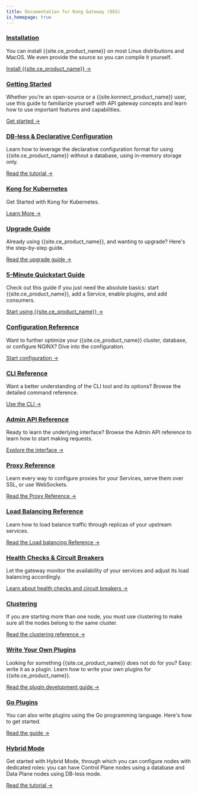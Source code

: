 ```yaml
---
title: Documentation for Kong Gateway (OSS)
is_homepage: true
---
```


<div class="docs-grid">
  <div class="docs-grid-block">
    <h3><a href="https://konghq.com/install/#kong-community">Installation</a></h3>
    <p>You can install {{site.ce_product_name}} on most Linux distributions and MacOS. We even provide the source so you can compile it yourself.</p>
    <a href="https://konghq.com/install/#kong-community">Install {{site.ce_product_name}} &rarr;</a>
  </div>

  <div class="docs-grid-block">
    <h3><a href="/gateway/latest/get-started/comprehensive/">Getting Started</a></h3>
    <p>Whether you’re an open-source or a {{site.konnect_product_name}}
    user, use this guide to familiarize yourself with API gateway concepts and
    learn how to use important features and capabilities.</p>
    <a href="/gateway/latest/get-started/comprehensive/">Get started &rarr;</a>
  </div>

  <div class="docs-grid-block">
    <h3><a href="/gateway-oss/{{page.kong_version}}/db-less-and-declarative-config">DB-less &amp; Declarative Configuration</a></h3>
    <p>Learn how to leverage the declarative configuration format for using {{site.ce_product_name}} without a database, using in-memory storage only.</p>
    <a href="/gateway-oss/{{page.kong_version}}/db-less-and-declarative-config">Read the tutorial &rarr;</a>
  </div>

  <div class="docs-grid-block">
    <h3><a href="/gateway-oss/{{page.kong_version}}/kong-for-kubernetes/">Kong for Kubernetes</a></h3>
    <p>Get Started with Kong for Kubernetes.</p>
    <a href="/gateway-oss/{{page.kong_version}}/kong-for-kubernetes/">Learn More &rarr;</a>
  </div>

  <div class="docs-grid-block">
    <h3><a href="/gateway-oss/{{page.kong_version}}/upgrading">Upgrade Guide</a></h3>
    <p>Already using {{site.ce_product_name}}, and wanting to upgrade? Here's the step-by-step guide.</p>
    <a href="/gateway-oss/{{page.kong_version}}/upgrading">Read the upgrade guide &rarr;</a>
  </div>

  <div class="docs-grid-block">
    <h3><a href="/gateway-oss/{{page.kong_version}}/getting-started/quickstart">5-Minute Quickstart Guide</a></h3>
    <p>Check out this guide if you just need the absolute basics: start {{site.ce_product_name}}, add a Service, enable plugins, and add consumers.</p>
    <a href="/gateway-oss/{{page.kong_version}}/getting-started/quickstart">Start using {{site.ce_product_name}} &rarr;</a>
  </div>

  <div class="docs-grid-block">
    <h3><a href="/gateway-oss/{{page.kong_version}}/configuration">Configuration Reference</a></h3>
    <p>Want to further optimize your {{site.ce_product_name}} cluster, database, or configure NGINX? Dive into the configuration.</p>
    <a href="/gateway-oss/{{page.kong_version}}/configuration">Start configuration &rarr;</a>
  </div>

  <div class="docs-grid-block">
    <h3><a href="/gateway-oss/{{page.kong_version}}/cli">CLI Reference</a></h3>
    <p>Want a better understanding of the CLI tool and its options? Browse the detailed command reference.</p>
    <a href="/gateway-oss/{{page.kong_version}}/cli">Use the CLI &rarr;</a>
  </div>

  <div class="docs-grid-block">
    <h3><a href="/gateway-oss/{{page.kong_version}}/admin-api">Admin API Reference</a></h3>
    <p>Ready to learn the underlying interface? Browse the Admin API reference to learn how to start making requests.</p>
    <a href="/gateway-oss/{{page.kong_version}}/admin-api">Explore the interface &rarr;</a>
  </div>

  <div class="docs-grid-block">
    <h3><a href="/gateway-oss/{{page.kong_version}}/proxy">Proxy Reference</a></h3>
    <p>Learn every way to configure proxies for your Services, serve them over SSL, or use WebSockets.</p>
    <a href="/gateway-oss/{{page.kong_version}}/proxy">Read the Proxy Reference &rarr;</a>
  </div>

  <div class="docs-grid-block">
    <h3><a href="/gateway-oss/{{page.kong_version}}/loadbalancing">Load Balancing Reference</a></h3>
    <p>Learn how to load balance traffic through replicas of your upstream services.</p>
    <a href="/gateway-oss/{{page.kong_version}}/loadbalancing">Read the Load balancing Reference &rarr;</a>
  </div>

  <div class="docs-grid-block">
    <h3><a href="/gateway-oss/{{page.kong_version}}/health-checks-circuit-breakers">Health Checks &amp; Circuit Breakers</a></h3>
    <p>Let the gateway monitor the availability of your services and adjust its load balancing accordingly.</p>
    <a href="/gateway-oss/{{page.kong_version}}/health-checks-circuit-breakers">Learn about health checks and circuit breakers &rarr;</a>
  </div>

  <div class="docs-grid-block">
    <h3><a href="/gateway-oss/{{page.kong_version}}/clustering">Clustering</a></h3>
    <p>If you are starting more than one node, you must use clustering to make sure all the nodes belong to the same cluster.</p>
    <a href="/gateway-oss/{{page.kong_version}}/clustering">Read the clustering reference &rarr;</a>
  </div>

  <div class="docs-grid-block">
    <h3><a href="/gateway-oss/{{page.kong_version}}/plugin-development">Write Your Own Plugins</a></h3>
    <p>Looking for something {{site.ce_product_name}} does not do for you? Easy: write it as a plugin. Learn how to write your own plugins for {{site.ce_product_name}}.</p>
    <a href="/gateway-oss/{{page.kong_version}}/plugin-development">Read the plugin development guide &rarr;</a>
  </div>

  <div class="docs-grid-block">
    <h3><a href="/gateway-oss/{{page.kong_version}}/go">Go Plugins</a></h3>
    <p>You can also write plugins using the Go programming language. Here's how to get started.</p>
    <a href="/gateway-oss/{{page.kong_version}}/go">Read the guide &rarr;</a>
  </div>

  <div class="docs-grid-block">
    <h3><a href="/gateway-oss/{{page.kong_version}}/hybrid-mode">Hybrid Mode</a></h3>
    <p>Get started with Hybrid Mode, through which you can configure nodes with dedicated roles: you can have Control Plane nodes using a database and Data Plane nodes using DB-less mode.</p>
    <a href="/gateway-oss/{{page.kong_version}}/hybrid-mode">Read the tutorial &rarr;</a>
  </div>

</div>
